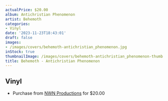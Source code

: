 ```yaml
---
actualPrice: $20.00
album: Antichristian Phenomenon
artist: Behemoth
categories:
- Vinyl
date: '2023-11-23T18:43:01'
draft: false
images:
- /images/covers/behemoth-antichristian_phenomenon.jpg
inStock: true
thumbnailImage: /images/covers/behemoth-antichristian_phenomenon-thumb.jpg
title: Behemoth - Antichristian Phenomenon
---
```


## Vinyl
* Purchase from [NWN Productions](http://shop.nwnprod.com/index.php?route=product/product&path=76&product_id=26125&sort=pd.name&order=ASC) for $20.00
